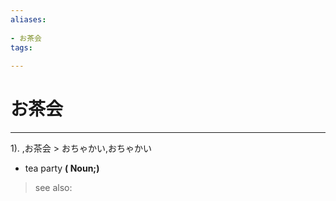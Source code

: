 ```yaml
---
aliases:
    
- お茶会
tags:
    
---
```


# お茶会
---
1).
,お茶会 > おちゃかい,おちゃかい

- tea party
**( Noun;)**
> see also: 
            